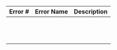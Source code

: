 | Error # | Error Name | Description |
| ------- | ---------- | ----------- |
|         |            |             |
|         |            |             |
|         |            |             |
|         |            |             |
|         |            |             |
|         |            |             |
|         |            |             |
|         |            |             |
|         |            |             |
|         |            |             |
|         |            |             |
|         |            |             |